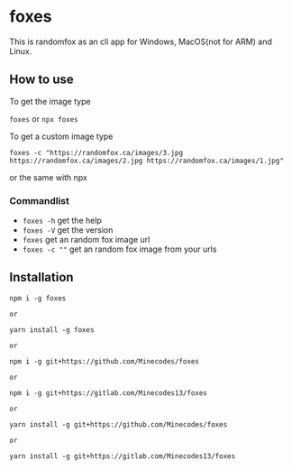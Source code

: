 # foxes
This is randomfox as an cli app for Windows, MacOS(not for ARM) and Linux.

## How to use

To get the image type

`foxes` or `npx foxes`

To get a custom image type

`foxes -c "https://randomfox.ca/images/3.jpg https://randomfox.ca/images/2.jpg https://randomfox.ca/images/1.jpg"`

or the same with npx

### Commandlist

+ `foxes -h` get the help
+ `foxes -V` get the version
+ `foxes` get an random fox image url
+ `foxes -c ""` get an random fox image from your urls

## Installation

```
npm i -g foxes

or

yarn install -g foxes

or

npm i -g git+https://github.com/Minecodes/foxes

or

npm i -g git+https://gitlab.com/Minecodes13/foxes

or

yarn install -g git+https://github.com/Minecodes/foxes

or

yarn install -g git+https://gitlab.com/Minecodes13/foxes
```